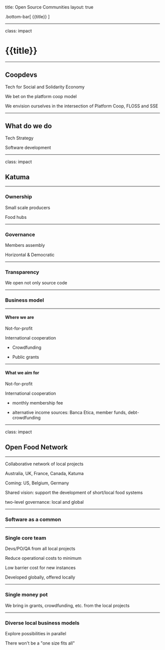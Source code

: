 title: Open Source Communities
layout: true

<!-- This slide will serve as the base layout for all your slides -->
.bottom-bar[
  {{title}}
]

---

class: impact

# {{title}}

---

## Coopdevs

Tech for Social and Solidarity Economy

We bet on the platform coop model

We envision ourselves in the intersection of Platform Coop, FLOSS and SSE

---

## What do we do

Tech Strategy

Software development

---

class: impact

## Katuma

---

### Ownership

Small scale producers

Food hubs

---

### Governance

Members assembly

Horizontal & Democratic

---

### Transparency

We open not only source code

---

### Business model

---

#### Where we are

Not-for-profit

International cooperation

- Crowdfunding

- Public grants

---

#### What we aim for

Not-for-profit

International cooperation

+ monthly membership fee

+ alternative income sources: Banca Etica, member funds, debt-crowdfunding

---

class: impact

## Open Food Network

---

Collaborative network of local projects

Australia, UK, France, Canada, Katuma

Coming: US, Belgium, Germany

Shared vision: support the development of short/local food systems

two-level governance: local and global

---

### Software as a common

---

### Single core team

Devs/PO/QA from all local projects

Reduce operational costs to minimum

Low barrier cost for new instances

Developed globally, offered locally

---

### Single money pot

We bring in grants, crowdfunding, etc. from the local projects

---

### Diverse local business models

Explore possibilities in parallel

There won't be a "one size fits all"
